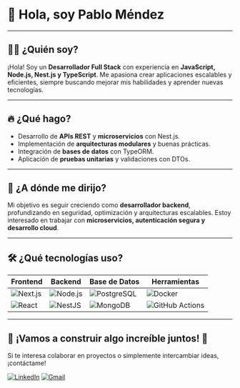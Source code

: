 # 🚀 Hola, soy Pablo Méndez

---

## 👨‍💻 ¿Quién soy?
¡Hola! Soy un **Desarrollador Full Stack** con experiencia en **JavaScript, Node.js, Nest.js y TypeScript**. Me apasiona crear aplicaciones escalables y eficientes, siempre buscando mejorar mis habilidades y aprender nuevas tecnologías.

---

## 🔥 ¿Qué hago?
- Desarrollo de **APIs REST** y **microservicios** con Nest.js.
- Implementación de **arquitecturas modulares** y buenas prácticas.
- Integración de **bases de datos** con TypeORM.
- Aplicación de **pruebas unitarias** y validaciones con DTOs.

---

## 🎯 ¿A dónde me dirijo?
Mi objetivo es seguir creciendo como **desarrollador backend**, profundizando en seguridad, optimización y arquitecturas escalables. Estoy interesado en trabajar con **microservicios, autenticación segura y desarrollo cloud**.

---

## 🛠️ ¿Qué tecnologías uso?

| Frontend  | Backend | Base de Datos | Herramientas |
|-----------|--------|--------------|--------------|
| ![Next.js](https://img.shields.io/badge/-Next.js-black?style=flat-square&logo=next.js) | ![Node.js](https://img.shields.io/badge/-Node.js-green?style=flat-square&logo=node.js) | ![PostgreSQL](https://img.shields.io/badge/-PostgreSQL-blue?style=flat-square&logo=postgresql) | ![Docker](https://img.shields.io/badge/-Docker-blue?style=flat-square&logo=docker) |
| ![React](https://img.shields.io/badge/-React-blue?style=flat-square&logo=react) | ![NestJS](https://img.shields.io/badge/-NestJS-red?style=flat-square&logo=nestjs) | ![MongoDB](https://img.shields.io/badge/-MongoDB-green?style=flat-square&logo=mongodb) | ![GitHub Actions](https://img.shields.io/badge/-GitHub_Actions-black?style=flat-square&logo=githubactions) |

---

## 🤝 ¡Vamos a construir algo increíble juntos! 🚀
Si te interesa colaborar en proyectos o simplemente intercambiar ideas, ¡contáctame!

[![LinkedIn](https://img.shields.io/badge/-LinkedIn-blue?style=flat-square&logo=linkedin)](www.linkedin.com/in/pablo-emilio-méndez-00b3641b1)
[![Gmail](https://img.shields.io/badge/-Gmail-red?style=flat-square&logo=gmail)](pmendezpuentes@gmail.com
)
